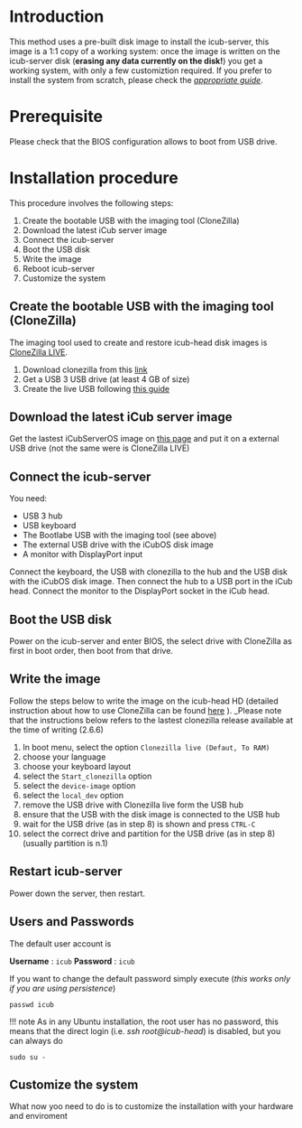 # Introduction

This method uses a pre-built disk image to install the icub-server, this image is a 1:1 copy of a working system: once the image is written on the icub-server disk (**erasing any data currently on the disk!**) you get a working system, with only a few customiztion required.
If you prefer to install the system from scratch, please check the [_appropriate guide_](icub-server-from-scratch.md).

# Prerequisite
Please check that the BIOS configuration allows to boot from USB drive.

# Installation procedure

This procedure involves the following steps:

1. Create the bootable USB with the imaging tool (CloneZilla)
2. Download the latest iCub server image
3. Connect the icub-server
4. Boot the USB disk
5. Write the image
6. Reboot icub-server
7. Customize the system

## Create the bootable USB with the imaging tool (CloneZilla)

The imaging tool used to create and restore icub-head disk images is [CloneZilla LIVE](https://clonezilla.org/clonezilla-live.php).

1. Download clonezilla from this [link](https://clonezilla.org/downloads.php)
2. Get a USB 3 USB drive (at least 4 GB of size)
3. Create the live USB following [this guide](https://clonezilla.org/liveusb.php)

## Download the latest iCub server image

Get the lastest iCubServerOS image on [this page](../download.md) and put it on a external USB drive (not the same were is CloneZilla LIVE)

## Connect the icub-server

You need:

- USB 3 hub
- USB keyboard
- The Bootlabe USB with the imaging tool (see above)
- The external USB drive with the iCubOS disk image
- A monitor with DisplayPort input

Connect the keyboard, the USB with clonezilla to the hub and the USB disk with the iCubOS disk image. Then connect the hub to a USB port in the iCub head.
Connect the monitor to the DisplayPort socket in the iCub head.

## Boot the USB disk

Power on the icub-server and enter BIOS, the select drive with CloneZilla as first in boot order, then boot from that drive.

## Write the image

Follow the steps below to write the image on the icub-head HD (detailed instruction about how to use CloneZilla can be found [here](https://clonezilla.org/clonezilla-usage/clonezilla-live-usage.php) ).
_Please note that the instructions below refers to the lastest clonezilla release available at the time of writing (2.6.6)

1. In boot menu, select the option `Clonezilla live (Defaut, To RAM)`
2. choose your language
3. choose your keyboard layout
4. select the `Start_clonezilla` option
5. select the `device-image` option
6. select the `local_dev` option
7. remove the USB drive with Clonezilla live form the USB hub
8. ensure that the USB with the disk image is connected to the USB hub
9. wait for the USB drive (as in step 8) is shown and press `CTRL-C`
10. select the correct drive and partition for the USB drive (as in step 8) (usually partition is n.1)

## Restart icub-server

Power down the server, then restart.

## Users and Passwords

The default user account is

**Username** : `icub`
**Password** : `icub`

If you want to change the default password simply execute (*this works only if you are using persistence*)

`passwd icub`

!!! note
  As in any Ubuntu installation, the root user has no password, this means that the direct login (i.e. *ssh root\@icub-head*) is disabled, but you can always do

`sudo su - `

## Customize the system

What now yoo need to do is to customize the installation with your hardware and enviroment

